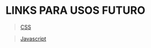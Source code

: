 # LINKS PARA USOS FUTURO 

> [CSS](https://github.com/MatheusLCSantos7/LINKS/blob/main/CSS.md)

>[Javascript](https://github.com/MatheusLCSantos7/LINKS/blob/main/Javascript.md)



